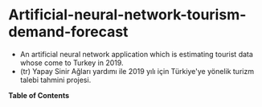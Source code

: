 # Artificial-neural-network-tourism-demand-forecast

- An artificial neural network application which is estimating tourist data whose come to Turkey in 2019. 
- (tr) Yapay Sinir Ağları yardımı ile 2019 yılı için Türkiye'ye yönelik turizm talebi tahmini projesi.

**Table of Contents**

